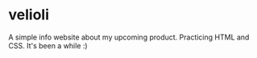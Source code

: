 # velioli
A simple info website about my upcoming product. Practicing HTML and CSS. It's been a while :)
